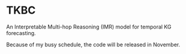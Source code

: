 # TKBC
An Interpretable Multi-hop Reasoning (IMR) model for temporal KG forecasting.

Because of my busy schedule, the code will be released in November.
